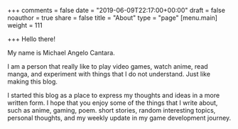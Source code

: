 +++
comments = false
date = "2019-06-09T22:17:00+00:00"
draft = false
noauthor = true
share = false
title = "About"
type = "page"
[menu.main]
weight = 111

+++
Hello there!	

 My name is Michael Angelo Cantara.	

 I am a person that really like to play video games, watch anime, read manga, and experiment with things that I do not understand. Just like making this blog.	

 I started this blog as a place to express my thoughts and ideas in a more written form. I hope that you enjoy some of the things that I write about, such as anime, gaming, poem. short stories, random interesting topics, personal thoughts, and my weekly update in my game development journey.
